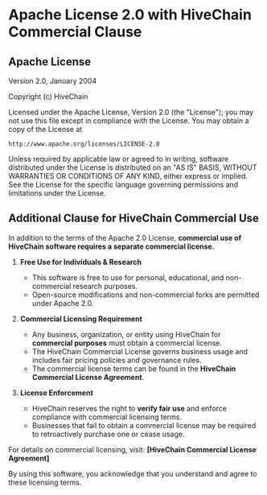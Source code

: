 # Apache License 2.0 with HiveChain Commercial Clause

## Apache License

Version 2.0, January 2004

Copyright (c) HiveChain

Licensed under the Apache License, Version 2.0 (the "License");
you may not use this file except in compliance with the License.
You may obtain a copy of the License at

    http://www.apache.org/licenses/LICENSE-2.0

Unless required by applicable law or agreed to in writing, software
distributed under the License is distributed on an "AS IS" BASIS,
WITHOUT WARRANTIES OR CONDITIONS OF ANY KIND, either express or implied.
See the License for the specific language governing permissions and
limitations under the License.

## Additional Clause for HiveChain Commercial Use

In addition to the terms of the Apache 2.0 License, **commercial use of HiveChain software requires a separate commercial license.**

1. **Free Use for Individuals & Research**
   - This software is free to use for personal, educational, and non-commercial research purposes.
   - Open-source modifications and non-commercial forks are permitted under Apache 2.0.

2. **Commercial Licensing Requirement**
   - Any business, organization, or entity using HiveChain for **commercial purposes** must obtain a commercial license.
   - The HiveChain Commercial License governs business usage and includes fair pricing policies and governance rules.
   - The commercial license terms can be found in the **HiveChain Commercial License Agreement**.

3. **License Enforcement**
   - HiveChain reserves the right to **verify fair use** and enforce compliance with commercial licensing terms.
   - Businesses that fail to obtain a commercial license may be required to retroactively purchase one or cease usage.

For details on commercial licensing, visit: **[HiveChain Commercial License Agreement]**

By using this software, you acknowledge that you understand and agree to these licensing terms.

